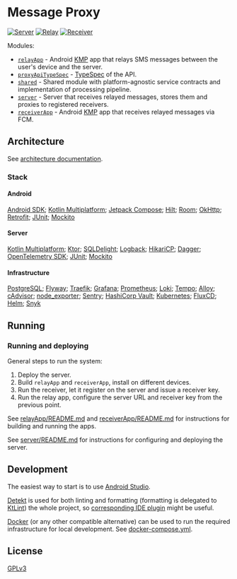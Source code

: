 # Message Proxy

[![Server](https://github.com/mrnateriver/sms-proxy/actions/workflows/main-server.yml/badge.svg)](https://github.com/mrnateriver/sms-proxy/actions/workflows/main-server.yml)
[![Relay](https://github.com/mrnateriver/sms-proxy/actions/workflows/main-relayApp.yml/badge.svg)](https://github.com/mrnateriver/sms-proxy/actions/workflows/main-relayApp.yml)
[![Receiver](https://github.com/mrnateriver/sms-proxy/actions/workflows/main-receiverApp.yml/badge.svg)](https://github.com/mrnateriver/sms-proxy/actions/workflows/main-receiverApp.yml)

Modules:

- [`relayApp`](relayApp/) - Android [KMP](https://kotlinlang.org/docs/multiplatform.html) app that relays SMS messages
  between the user's device and the server.
- [`proxyApiTypeSpec`](proxyApiTypeSpec/) - [TypeSpec](https://typespec.io/) of the API.
- [`shared`](shared/) - Shared module with platform-agnostic service contracts and implementation of processing
  pipeline.
- [`server`](server/) - Server that receives relayed messages, stores them and proxies to registered receivers.
- [`receiverApp`](receiverApp/) - Android [KMP](https://kotlinlang.org/docs/multiplatform.html) app that receives
  relayed messages via FCM.

## Architecture

See [architecture documentation](docs/README.md).

### Stack

#### Android

[Android SDK](https://developer.android.com/develop); [Kotlin Multiplatform](https://www.jetbrains.com/kotlin-multiplatform/);
[Jetpack Compose](https://developer.android.com/compose); [Hilt](https://dagger.dev/hilt/); [Room](https://developer.android.com/training/data-storage/room/);
[OkHttp](https://square.github.io/okhttp/); [Retrofit](https://square.github.io/retrofit/); [JUnit](https://junit.org/junit5/); [Mockito](https://site.mockito.org/)

#### Server

[Kotlin Multiplatform](https://www.jetbrains.com/kotlin-multiplatform/); [Ktor](https://ktor.io/); [SQLDelight](https://github.com/sqldelight/sqldelight); [Logback](https://logback.qos.ch/index.html); [HikariCP](https://github.com/brettwooldridge/HikariCP); [Dagger](https://dagger.dev); [OpenTelemetry SDK](https://opentelemetry.io/docs/languages/java/intro/);
[JUnit](https://junit.org/junit5/); [Mockito](https://site.mockito.org/)

#### Infrastructure

[PostgreSQL](https://www.postgresql.org/); [Flyway](https://www.red-gate.com/products/flyway/community/); [Traefik](https://doc.traefik.io/traefik/);
[Grafana](https://grafana.com/); [Prometheus](https://prometheus.io/); [Loki](https://grafana.com/oss/loki/); [Tempo](https://grafana.com/oss/tempo/);
[Alloy](https://grafana.com/oss/alloy-opentelemetry-collector/); [cAdvisor](https://github.com/google/cadvisor);
[node_exporter](https://github.com/prometheus/node_exporter); [Sentry](https://sentry.io/); [HashiCorp Vault](https://www.hashicorp.com/products/vault);
[Kubernetes](https://kubernetes.io/); [FluxCD](https://fluxcd.io/); [Helm](https://helm.sh/); [Snyk](https://snyk.io/)

## Running

### Running and deploying

General steps to run the system:

1. Deploy the server.
2. Build `relayApp` and `receiverApp`, install on different devices.
3. Run the receiver, let it register on the server and issue a receiver key.
4. Run the relay app, configure the server URL and receiver key from the previous point.

See [relayApp/README.md](relayApp/README.md) and [receiverApp/README.md](receiverApp/README.md) for instructions for
building and running the apps.

See [server/README.md](server/README.md) for instructions for configuring and deploying the server.

## Development

The easiest way to start is to use [Android Studio](https://developer.android.com/studio).

[Detekt](https://detekt.dev/) is used for both linting and formatting (formatting is delegated
to [KtLint](https://pinterest.github.io/ktlint/latest/)) the whole project,
so [corresponding IDE plugin](https://plugins.jetbrains.com/plugin/10761-detekt) might be useful.

[Docker](https://www.docker.com/) (or any other compatible alternative) can be used to run the required infrastructure
for local development. See [docker-compose.yml](server/docker-compose.yml).

## License

[GPLv3](LICENSE)
